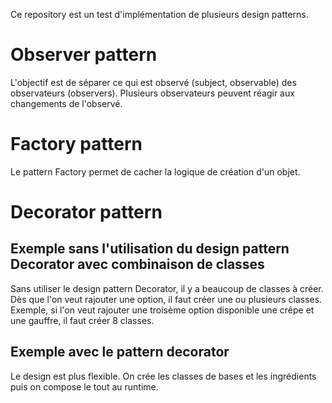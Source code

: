 Ce repository est un test d'implémentation de plusieurs design patterns.

# Observer pattern

L'objectif est de séparer ce qui est observé (subject, observable) des observateurs (observers). Plusieurs observateurs peuvent réagir aux changements de l'observé.

# Factory pattern

Le pattern Factory permet de cacher la logique de création d'un objet.

# Decorator pattern

## Exemple sans l'utilisation du design pattern Decorator avec combinaison de classes

Sans utiliser le design pattern Decorator, il y a beaucoup de classes à créer. Dès que l'on veut rajouter une option, il faut créer une ou plusieurs classes. Exemple, si l'on veut rajouter une troisème option disponible une crêpe et une gauffre, il faut créer 8 classes.

## Exemple avec le pattern decorator

Le design est plus flexible. On crée les classes de bases et les ingrédients puis on compose le tout au runtime.
